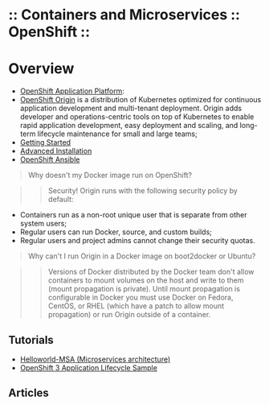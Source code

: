 :: Containers and Microservices :: OpenShift ::
===============================================

# Overview

- [OpenShift Application Platform](https://www.openshift.org/):
- [OpenShift Origin](https://github.com/openshift/origin) is a distribution of Kubernetes optimized for continuous application development and multi-tenant deployment. Origin adds developer and operations-centric tools on top of Kubernetes to enable rapid application development, easy deployment and scaling, and long-term lifecycle maintenance for small and large teams;
- [Getting Started](https://docs.openshift.org/latest/getting_started/index.html)
- [Advanced Installation](https://docs.openshift.org/latest/install_config/install/advanced_install.html)
- [OpenShift Ansible](https://github.com/openshift/openshift-ansible)

> Why doesn't my Docker image run on OpenShift?

>> Security! Origin runs with the following security policy by default:
- Containers run as a non-root unique user that is separate from other system users;
- Regular users can run Docker, source, and custom builds;
- Regular users and project admins cannot change their security quotas.

> Why can't I run Origin in a Docker image on boot2docker or Ubuntu?

>> Versions of Docker distributed by the Docker team don't allow containers to mount volumes on the host and write to them (mount propagation is private). Until mount propagation is configurable in Docker you must use Docker on Fedora, CentOS, or RHEL (which have a patch to allow mount propagation) or run Origin outside of a container.

## Tutorials

- [Helloworld-MSA (Microservices architecture)](http://bit.ly/msa-instructions)
- [OpenShift 3 Application Lifecycle Sample](https://github.com/openshift/origin/blob/master/examples/sample-app/README.md)

## Articles
